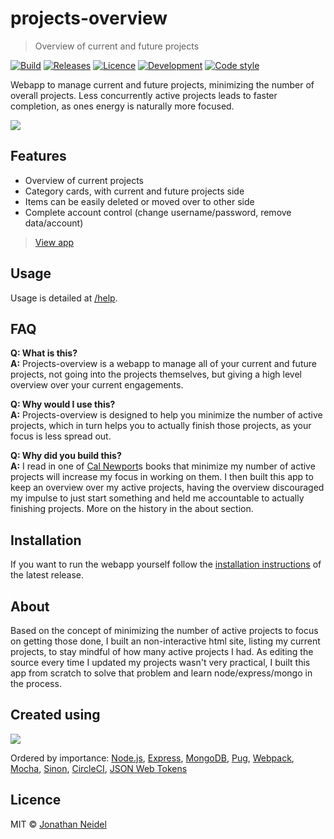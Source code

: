 # projects-overview

> Overview of current and future projects

[![Build](https://circleci.com/gh/jneidel/projects-overview/tree/master.svg?style=shield&circle-token=98937429df5bf860a055272d7ded46b7c583503e)](https://circleci.com/gh/jneidel/projects-overview)
[![Releases](https://img.shields.io/badge/version-v0.4-blue.svg)](https://github.com/jneidel/projects-overview/releases)
[![Licence](https://img.shields.io/badge/license-MIT-green.svg)](https://github.com/jneidel/projects-overview/blob/master/licence)
[![Development](https://img.shields.io/badge/currently-under%20development-brightgreen.svg)](https://github.com/jneidel/projects-overview)
[![Code style](https://img.shields.io/badge/code%20style-custom-ff69b4.svg)](https://github.com/jneidel/dotfiles/blob/master/eslintrc)

Webapp to manage current and future projects, minimizing the number of overall projects. Less concurrently active projects leads to faster completion, as ones energy is naturally more focused.

![](https://i.imgur.com/Wzjp8np.png)

## Features

- Overview of current projects
- Category cards, with current and future projects side
- Items can be easily deleted or moved over to other side
- Complete account control (change username/password, remove data/account)

> [View app](https://po.jneidel.com)

## Usage

Usage is detailed at [/help](https://po.jneidel.com/help).

## FAQ

**Q: What is this?**<br>
**A:** Projects-overview is a webapp to manage all of your current and future projects, not going into the projects themselves, but giving a high level overview over your current engagements.

**Q: Why would I use this?**<br>
**A:** Projects-overview is designed to help you minimize the number of active projects, which in turn helps you to actually finish those projects, as your focus is less spread out.

**Q: Why did you build this?**<br>
**A:** I read in one of [Cal Newport](http://calnewport.com/)s books that minimize my number of active projects will increase my focus in working on them. I then built this app to keep an overview over my active projects, having the overview discouraged my impulse to just start something and held me accountable to actually finishing projects. More on the history in the about section.

## Installation

If you want to run the webapp yourself follow the [installation instructions](https://github.com/jneidel/projects-overview/blob/latest/README.md) of the latest release.

## About

Based on the concept of minimizing the number of active projects to focus on getting those done, I built an non-interactive html site, listing my current projects, to stay mindful of how many active projects I had.
As editing the source every time I updated my projects wasn't very practical, I built this app from scratch to solve that problem and learn node/express/mongo in the process.

## Created using

![](https://i.imgur.com/52HU8Ua.png)

Ordered by importance: [Node.js](https://nodejs.org/en/), [Express](https://expressjs.com/), [MongoDB](https://www.mongodb.com/), [Pug](https://pugjs.org/), [Webpack](https://webpack.js.org/), [Mocha](https://mochajs.org/), [Sinon](http://sinonjs.org/), [CircleCI](https://circleci.com/), [JSON Web Tokens](https://jwt.io/)

## Licence

MIT © [Jonathan Neidel](https://jneidel.com)
